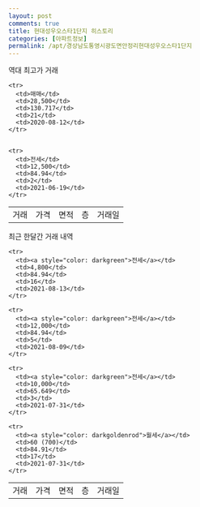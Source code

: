 ```yaml
---
layout: post
comments: true
title: 현대성우오스타1단지 히스토리
categories: [아파트정보]
permalink: /apt/경상남도통영시광도면안정리현대성우오스타1단지
---
```


역대 최고가 거래
<table class="sortable">
    <tr>
      <td>거래</td>
      <td>가격</td>
      <td>면적</td>
      <td>층</td>
      <td>거래일</td>
    </tr>
    
    <tr>
      <td>매매</td>
      <td>28,500</td>
      <td>130.717</td>
      <td>21</td>
      <td>2020-08-12</td>
    </tr>
        
    
    <tr>
      <td>전세</td>
      <td>12,500</td>
      <td>84.94</td>
      <td>2</td>
      <td>2021-06-19</td>
    </tr>
        
    
</table>

최근 한달간 거래 내역

<font size='small'>
<table class="sortable">
    <tr>
      <td>거래</td>
      <td>가격</td>
      <td>면적</td>
      <td>층</td>
      <td>거래일</td>
    </tr>

    <tr>
      <td><a style="color: darkgreen">전세</a></td>
      <td>4,800</td>
      <td>84.94</td>
      <td>16</td>
      <td>2021-08-13</td>
    </tr>
      
    <tr>
      <td><a style="color: darkgreen">전세</a></td>
      <td>12,000</td>
      <td>84.94</td>
      <td>5</td>
      <td>2021-08-09</td>
    </tr>
      
    <tr>
      <td><a style="color: darkgreen">전세</a></td>
      <td>10,000</td>
      <td>65.649</td>
      <td>3</td>
      <td>2021-07-31</td>
    </tr>
      
    <tr>
      <td><a style="color: darkgoldenrod">월세</a></td>
      <td>60 (700)</td>
      <td>84.91</td>
      <td>17</td>
      <td>2021-07-31</td>
    </tr>
      
</table>
</font>

